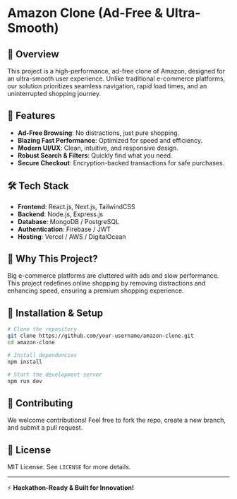 # Amazon Clone (Ad-Free & Ultra-Smooth)

## 🚀 Overview
This project is a high-performance, ad-free clone of Amazon, designed for an ultra-smooth user experience. Unlike traditional e-commerce platforms, our solution prioritizes seamless navigation, rapid load times, and an uninterrupted shopping journey.

## 🌟 Features
- **Ad-Free Browsing**: No distractions, just pure shopping.
- **Blazing Fast Performance**: Optimized for speed and efficiency.
- **Modern UI/UX**: Clean, intuitive, and responsive design.
- **Robust Search & Filters**: Quickly find what you need.
- **Secure Checkout**: Encryption-backed transactions for safe purchases.

## 🛠 Tech Stack
- **Frontend**: React.js, Next.js, TailwindCSS
- **Backend**: Node.js, Express.js
- **Database**: MongoDB / PostgreSQL
- **Authentication**: Firebase / JWT
- **Hosting**: Vercel / AWS / DigitalOcean

## 🎯 Why This Project?
Big e-commerce platforms are cluttered with ads and slow performance. This project redefines online shopping by removing distractions and enhancing speed, ensuring a premium shopping experience.

## 🔧 Installation & Setup
```bash
# Clone the repository
git clone https://github.com/your-username/amazon-clone.git
cd amazon-clone

# Install dependencies
npm install

# Start the development server
npm run dev
```

## 📌 Contributing
We welcome contributions! Feel free to fork the repo, create a new branch, and submit a pull request.

## 📄 License
MIT License. See `LICENSE` for more details.

---

⚡ **Hackathon-Ready & Built for Innovation!**


